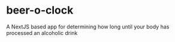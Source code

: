 # beer-o-clock
A NextJS based app for determining how long until your body has processed an alcoholic drink
